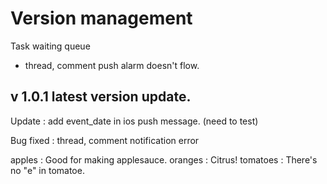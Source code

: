 Version management
==================

Task waiting queue
* thread, comment push alarm doesn't flow.

v 1.0.1 latest version update.
-----------------------

Update
  : add event_date in ios push message. (need to test)
    
Bug fixed
  : thread, comment notification error
  
  
apples
  : Good for making applesauce.
oranges
  : Citrus!
tomatoes
  : There's no "e" in tomatoe.